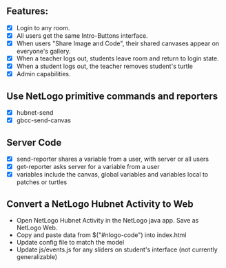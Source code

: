 ## Features:
- [x] Login to any room.
- [x] All users get the same Intro-Buttons interface.
- [x] When users "Share Image and Code", their shared canvases appear on everyone's gallery.
- [x] When a teacher logs out, students leave room and return to login state.
- [x] When a student logs out, the teacher removes student's turtle
- [x] Admin capabilities.

## Use NetLogo primitive commands and reporters
- [x] hubnet-send
- [x] gbcc-send-canvas

## Server Code
- [x] send-reporter shares a variable from a user, with server or all users
- [x] get-reporter asks server for a variable from a user 
- [x] variables include the canvas, global variables and variables local to patches or turtles

## Convert a NetLogo Hubnet Activity to Web
- Open NetLogo Hubnet Activity in the NetLogo java app. Save as NetLogo Web.
- Copy and paste data from $("#nlogo-code") into index.html
- Update config file to match the model
- Update js/events.js for any sliders on student's interface (not currently generalizable)
